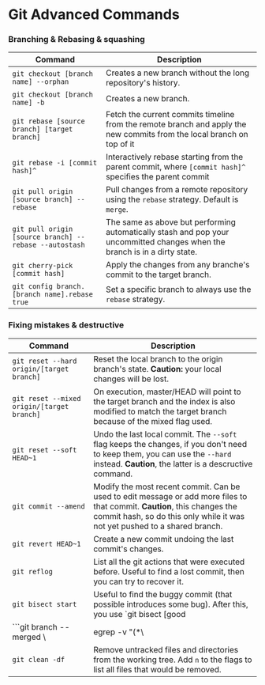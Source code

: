 # Git Advanced Commands

### Branching & Rebasing & squashing

| Command | Description                                                                                                                |
| ------- |----------------------------------------------------------------------------------------------------------------------------|
| `git checkout [branch name] --orphan` | Creates a new branch without the long repository's history.                                                                |
| `git checkout [branch name] -b` | Creates a new branch.                                                                                                           |
| `git rebase [source branch] [target branch]` | Fetch the current commits timeline from the remote branch and apply the new commits from the local branch on top of it     |
| `git rebase -i [commit hash]^` | Interactively rebase starting from the parent commit, where `[commit hash]^` specifies the parent commit                   |
| `git pull origin [source branch] --rebase` | Pull changes from a remote repository using the `rebase` strategy. Default is `merge`.                                     |
| `git pull origin [source branch] --rebase --autostash` | The same as above but performing automatically stash and pop your uncommitted changes when the branch is in a dirty state. |
| `git cherry-pick [commit hash]` | Apply the changes from any branche's commit to the target branch.                                                          |
| `git config branch.[branch name].rebase true` | Set a specific branch to always use the `rebase` strategy.                                                                 |

### Fixing mistakes & destructive

| Command                                   | Description                                                                                                                                                                                             |
|-------------------------------------------|---------------------------------------------------------------------------------------------------------------------------------------------------------------------------------------------------------|
| `git reset --hard origin/[target branch]` | Reset the local branch to the origin branch's state. **Caution:** your local changes will be lost.                                                                                                      |
| `git reset --mixed origin/[target branch]`| On execution, master/HEAD will point to the target branch and the index is also modified to match the target branch because of the mixed flag used.                                                     |
| `git reset --soft HEAD~1`                 | Undo the last local commit. The `--soft` flag keeps the changes, if you don't need to keep them, you can use the `--hard` instead. **Caution**, the latter is a descructive command.                    |
| `git commit --amend`                      | Modify the most recent commit. Can be used to edit message or add more files to that commit. **Caution**, this changes the commit hash, so do this only while it was not yet pushed to a shared branch. |
| `git revert HEAD~1`                       | Create a new commit undoing the last commit's changes.                                                                                                                                                  |
| `git reflog`                              | List all the git actions that were executed before. Useful to find a lost commit, then you can try to recover it.                                                                                       |
| `git bisect start`                        | Useful to find the buggy commit (that possible introduces some bug). After this, you use `git bisect [good                                                                                              |bad]` indicating when the suggested commit is in a `good` or `bad` state. When the issue is found, use `git bisect reset` to reset back to the original state before using the git bisect command.|
| ```git branch --merged \                  | egrep -v "(*\                                                                                                                                                                                           |master\|dev)" \| xargs git branch -d``` | Delete already merged branches but `master` and `dev` in this example.
| `git clean -df`                           | Remove untracked files and directories from the working tree. Add `n` to the flags to list all files that would be removed.                                                                             |
